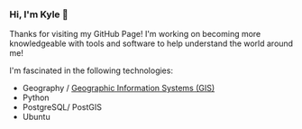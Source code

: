 ### Hi, I'm Kyle 👋

Thanks for visiting my GitHub Page! I'm working on becoming more knowledgeable with tools and software to help understand the world around me! 

I'm fascinated in the following technologies:
 - Geography / [Geographic Information Systems (GIS)](https://xkcd.com/2082/)
 - Python
 - PostgreSQL/ PostGIS
 - Ubuntu
